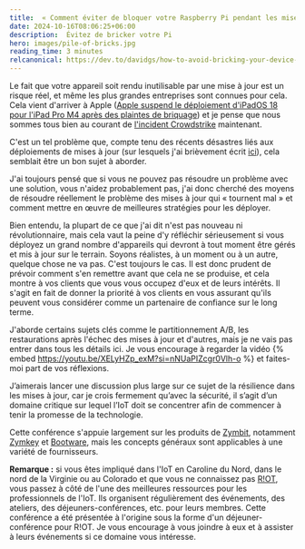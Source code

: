 ```yaml
---
title:  « Comment éviter de bloquer votre Raspberry Pi pendant les mises à jour »
date: 2024-10-16T08:06:25+06:00
description:  Évitez de bricker votre Pi
hero: images/pile-of-bricks.jpg
reading_time: 3 minutes
relcanonical: https://dev.to/davidgs/how-to-avoid-bricking-your-device-during-update-rollouts-2hm1
---
```


Le fait que votre appareil soit rendu inutilisable par une mise à jour est un risque réel, et même les plus grandes entreprises sont connues pour cela. Cela vient d'arriver à Apple ([Apple suspend le déploiement d'iPadOS 18 pour l'iPad Pro M4 après des plaintes de briquage](https://arstechnica.com/gadgets/2024/09/apple-pauses-ipados-18-rollout-for-m4-ipad-pro-after-bricking-complaints/)) et je pense que nous sommes tous bien au courant de [l'incident Crowdstrike](https://en.wikipedia.org/wiki/2024_CrowdStrike_incident) maintenant.

C'est un tel problème que, compte tenu des récents désastres liés aux déploiements de mises à jour (sur lesquels j'ai brièvement écrit [ici](https://dzone.com/articles/how-you-can-avoid-a-crowdstrike-fiasco)), cela semblait être un bon sujet à aborder.

J'ai toujours pensé que si vous ne pouvez pas résoudre un problème avec une solution, vous n'aidez probablement pas, j'ai donc cherché des moyens de résoudre réellement le problème des mises à jour qui « tournent mal » et comment mettre en œuvre de meilleures stratégies pour les déployer.

Bien entendu, la plupart de ce que j'ai dit n'est pas nouveau ni révolutionnaire, mais cela vaut la peine d'y réfléchir sérieusement si vous déployez un grand nombre d'appareils qui devront à tout moment être gérés et mis à jour sur le terrain. Soyons réalistes, à un moment ou à un autre, quelque chose ne va pas. C'est toujours le cas. Il est donc prudent de prévoir comment s'en remettre avant que cela ne se produise, et cela montre à vos clients que vous vous occupez d'eux et de leurs intérêts. Il s'agit en fait de donner la priorité à vos clients en vous assurant qu'ils peuvent vous considérer comme un partenaire de confiance sur le long terme.

J'aborde certains sujets clés comme le partitionnement A/B, les restaurations après l'échec des mises à jour et d'autres, mais je ne vais pas entrer dans tous les détails ici. Je vous encourage à regarder la vidéo {% embed https://youtu.be/XELyHZp_exM?si=nNUaPIZcgr0Vlh-o %}
et faites-moi part de vos réflexions.

J’aimerais lancer une discussion plus large sur ce sujet de la résilience dans les mises à jour, car je crois fermement qu’avec la sécurité, il s’agit d’un domaine critique sur lequel l’IoT doit se concentrer afin de commencer à tenir la promesse de la technologie.

Cette conférence s'appuie largement sur les produits de [Zymbit](https://zymbit.com/?utm_source=dev-to&amp;utm_medium=blog&amp;utm_term=dev-to), notamment [Zymkey](https://zymbit.com/zymkey/?utm_source=dev-to&amp;utm_medium=blog&amp;utm_term=dev-to) et [Bootware](https://zymbit.com/bootware/?utm_source=dev-to&amp;utm_medium=blog&amp;utm_term=dev-to), mais les concepts généraux sont applicables à une variété de fournisseurs.

**Remarque :** si vous êtes impliqué dans l'IoT en Caroline du Nord, dans le nord de la Virginie ou au Colorado et que vous ne connaissez pas [R!OT](https://riot.org), vous passez à côté de l'une des meilleures ressources pour les professionnels de l'IoT. Ils organisent régulièrement des événements, des ateliers, des déjeuners-conférences, etc. pour leurs membres. Cette conférence a été présentée à l'origine sous la forme d'un déjeuner-conférence pour R!OT. Je vous encourage à vous joindre à eux et à assister à leurs événements si ce domaine vous intéresse.
